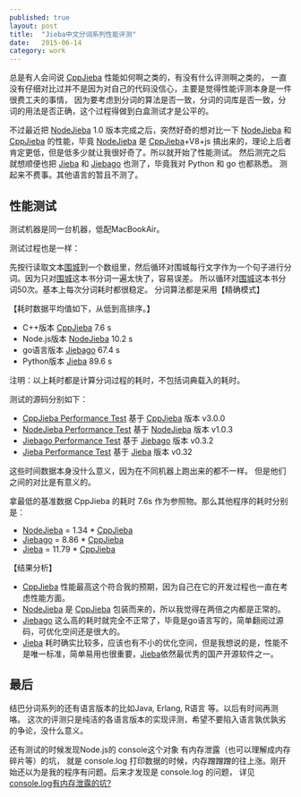 ```yaml
---
published: true
layout: post
title:  "Jieba中文分词系列性能评测"
date:   2015-06-14
category: work
---
```


总是有人会问说 [CppJieba] 性能如何啊之类的，有没有什么评测啊之类的，
一直没有仔细对比过并不是因为对自己的代码没信心，主要是觉得性能评测本身是一件很费工夫的事情，
因为要考虑到分词的算法是否一致，分词的词库是否一致，分词的用法是否正确，这个过程得做到白盒测试才是公平的。

不过最近把 [NodeJieba] 1.0 版本完成之后，突然好奇的想对比一下 [NodeJieba]
和 [CppJieba] 的性能，毕竟 [NodeJieba] 是 [CppJieba]+V8+js 搞出来的，理论上后者肯定更低，但是低多少就让我很好奇了。所以就开始了性能测试。
然后测完之后就想顺便也把 [Jieba] 和 [Jiebago] 也测了，毕竟我对 Python 和 go 也都熟悉。
测起来不费事。其他语言的暂且不测了。

## 性能测试

测试机器是同一台机器，低配MacBookAir。

测试过程也是一样：

先按行读取文本[围城]到一个数组里，然后循环对围城每行文字作为一个句子进行分词。因为只对[围城]这本书分词一遍太快了，容易误差。
所以循环对[围城]这本书分词50次。基本上每次分词耗时都很稳定。
分词算法都是采用【精确模式】

【耗时数据平均值如下，从低到高排序。】

+ C++版本 [CppJieba] 7.6 s 
+ Node.js版本 [NodeJieba] 10.2 s
+ go语言版本 [Jiebago] 67.4 s
+ Python版本 [Jieba] 89.6 s

注明：以上耗时都是计算分词过程的耗时，不包括词典载入的耗时。

测试的源码分别如下：

+ [CppJieba Performance Test] 基于 [CppJieba] 版本 v3.0.0
+ [NodeJieba Performance Test] 基于 [NodeJieba] 版本 v1.0.3
+ [Jiebago Performance Test] 基于 [Jiebago] 版本 v0.3.2
+ [Jieba Performance Test] 基于 [Jieba] 版本 v0.32

这些时间数据本身没什么意义，因为在不同机器上跑出来的都不一样。
但是他们之间的对比是有意义的。

拿最低的基准数据 CppJieba 的耗时 7.6s 作为参照物。那么其他程序的耗时分别是：

+ [NodeJieba] = 1.34 * [CppJieba]
+ [Jiebago] = 8.86 * [CppJieba]
+ [Jieba] = 11.79 * [CppJieba]

【结果分析】 

+ [CppJieba] 性能最高这个符合我的预期，因为自己在它的开发过程也一直在考虑性能方面。
+ [NodeJieba] 是 [CppJieba] 包装而来的，所以我觉得在两倍之内都是正常的。
+ [Jiebago] 这么高的耗时就完全不正常了，毕竟是go语言写的，简单翻阅过源码，可优化空间还是很大的。
+ [Jieba] 耗时确实比较多，应该也有不小的优化空间，但是我想说的是，性能不是唯一标准，简单易用也很重要，[Jieba]依然最优秀的国产开源软件之一。

## 最后

结巴分词系列的还有语言版本的比如Java, Erlang, R语言 等。以后有时间再测咯。
这次的评测只是纯洁的各语言版本的实现评测，希望不要陷入语言孰优孰劣的争论，没什么意义。

还有测试的时候发现Node.js的 console这个对象 有内存泄露（也可以理解成内存碎片等）的坑，
就是 console.log 打印数据的时候，内存蹭蹭蹭的往上涨。刚开始还以为是我的程序有问题。后来才发现是 console.log 的问题，
详见 [console.log有内存泄露的坑?]

[CppJieba]:https://github.com/yanyiwu/cppjieba
[NodeJieba]:https://github.com/yanyiwu/nodejieba
[Jiebago]:https://github.com/wangbin/jiebago
[Jieba]:https://github.com/fxsjy/jieba

[NodeJieba Performance Test]:https://github.com/yanyiwu/practice/blob/master/nodejs/nodejieba/performance/
[CppJieba Performance Test]:https://github.com/yanyiwu/cppjieba/blob/master/test/load_test.cpp
[Jiebago Performance Test]:https://github.com/yanyiwu/practice/blob/master/go/jiebago/performance.go
[Jieba Performance Test]:https://github.com/yanyiwu/practice/blob/master/python/jieba/performance.py

[围城]:https://github.com/yanyiwu/practice/blob/master/nodejs/nodejieba/performance/weicheng.utf8

[console.log有内存泄露的坑?]:https://cnodejs.org/topic/557c2f0816839d2d539362b5
